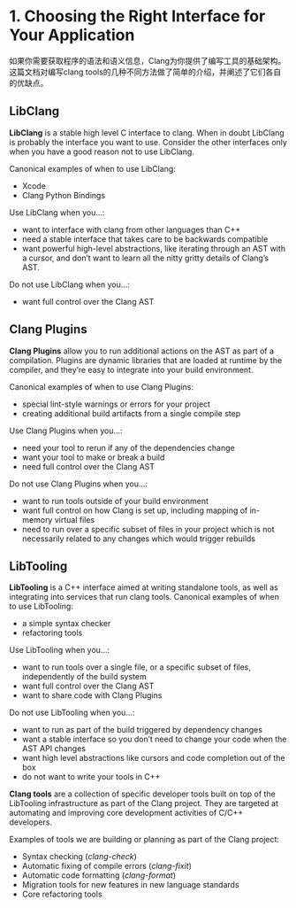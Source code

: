 # 1. Choosing the Right Interface for Your Application

如果你需要获取程序的语法和语义信息，Clang为你提供了编写工具的基础架构。这篇文档对编写clang tools的几种不同方法做了简单的介绍，并阐述了它们各自的优缺点。

<!-- Clang provides infrastructure to write tools that need syntactic and semantic information about a program. This document will give a short introduction of the different ways to write clang tools, and their pros and cons. -->

## LibClang

**LibClang** is a stable high level C interface to clang. When in doubt LibClang is probably the interface you want to use. Consider the other interfaces only when you have a good reason not to use LibClang.

Canonical examples of when to use LibClang:

* Xcode
* Clang Python Bindings

Use LibClang when you...:

* want to interface with clang from other languages than C++
* need a stable interface that takes care to be backwards compatible
* want powerful high-level abstractions, like iterating through an AST with a cursor, and don’t want to learn all the nitty gritty details of Clang’s AST.

Do not use LibClang when you...:

* want full control over the Clang AST

## Clang Plugins

**Clang Plugins** allow you to run additional actions on the AST as part of a compilation. Plugins are dynamic libraries that are loaded at runtime by the compiler, and they’re easy to integrate into your build environment.

Canonical examples of when to use Clang Plugins:

* special lint-style warnings or errors for your project
* creating additional build artifacts from a single compile step

Use Clang Plugins when you...:

* need your tool to rerun if any of the dependencies change
* want your tool to make or break a build
* need full control over the Clang AST

Do not use Clang Plugins when you...:

* want to run tools outside of your build environment
* want full control on how Clang is set up, including mapping of in-memory virtual files
* need to run over a specific subset of files in your project which is not necessarily related to any changes which would trigger rebuilds

## LibTooling

**LibTooling** is a C++ interface aimed at writing standalone tools, as well as integrating into services that run clang tools. Canonical examples of when to use LibTooling:

* a simple syntax checker
* refactoring tools

Use LibTooling when you...:

* want to run tools over a single file, or a specific subset of files, independently of the build system
* want full control over the Clang AST
* want to share code with Clang Plugins

Do not use LibTooling when you...:

* want to run as part of the build triggered by dependency changes
* want a stable interface so you don’t need to change your code when the AST API changes
* want high level abstractions like cursors and code completion out of the box
* do not want to write your tools in C++

**Clang tools** are a collection of specific developer tools built on top of the LibTooling infrastructure as part of the Clang project. They are targeted at automating and improving core development activities of C/C++ developers.

Examples of tools we are building or planning as part of the Clang project:

* Syntax checking (*clang-check*)
* Automatic fixing of compile errors (*clang-fixit*)
* Automatic code formatting (*clang-format*)
* Migration tools for new features in new language standards
* Core refactoring tools



